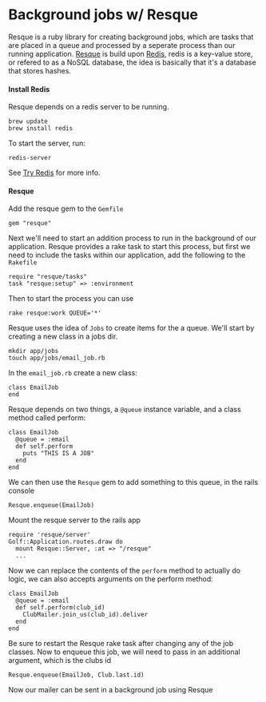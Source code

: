 # Background jobs w/ Resque

Resque is a ruby library for creating background jobs, which are tasks that are placed in a queue and processed by a seperate process than our running application. [Resque](https://github.com/resque/resque) is build upon [Redis](http://redis.io), redis is a key-value store, or refered to as a NoSQL database, the idea is basically that it's a database that stores hashes.

#### Install Redis

Resque depends on a redis server to be running.

    brew update
    brew install redis
    
To start the server, run:
    
    redis-server
    
See [Try Redis](http://try.redis.io) for more info.


#### Resque

Add the resque gem to the `Gemfile`

    gem "resque"
    
Next we'll need to start an addition process to run in the background of our application. Resque provides a rake task to start this process, but first we need to include the tasks within our application, add the following to the `Rakefile`

    require "resque/tasks"
    task "resque:setup" => :environment

Then to start the process you can use

    rake resque:work QUEUE='*'
        
Resque uses the idea of `Jobs` to create items for the a queue. We'll start by creating a new class in a jobs dir.

    mkdir app/jobs
    touch app/jobs/email_job.rb
    
In the `email_job.rb` create a new class:

    class EmailJob
    end
    
Resque depends on two things, a `@queue` instance variable, and a class method called perform:
    
    class EmailJob
      @queue = :email
      def self.perform
        puts "THIS IS A JOB"
      end
    end
    
We can then use the `Resque` gem to add something to this queue, in the rails console

    Resque.enqueue(EmailJob)
    
Mount the resque server to the rails app
    
    require 'resque/server'
    Golf::Application.routes.draw do
      mount Resque::Server, :at => "/resque"
      ...
      
Now we can replace the contents of the `perform` method to actually do logic, we can also accepts arguments on the perform method:

    class EmailJob
      @queue = :email
      def self.perform(club_id)
        ClubMailer.join_us(club_id).deliver
      end
    end
    
Be sure to restart the Resque rake task after changing any of the job classes. Now to enqueue this job, we will need to pass in an additional argument, which is the clubs id
    
    Resque.enqueue(EmailJob, Club.last.id)
    
Now our mailer can be sent in a background job using Resque
